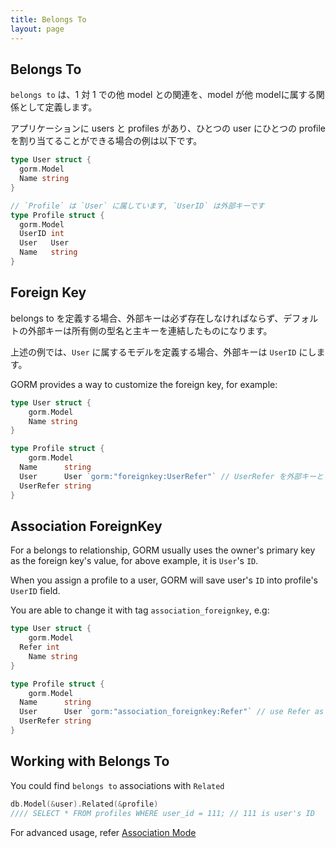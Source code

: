 ```yaml
---
title: Belongs To
layout: page
---
```


## Belongs To

`belongs to` は、1 対 1 での他 model との関連を、model が他 modelに属する関係として定義します。

アプリケーションに users と profiles があり、ひとつの user にひとつの profile を割り当てることができる場合の例は以下です。

```go
type User struct {
  gorm.Model
  Name string
}

// `Profile` は `User` に属しています, `UserID` は外部キーです
type Profile struct {
  gorm.Model
  UserID int
  User   User
  Name   string
}
```

## Foreign Key

belongs to を定義する場合、外部キーは必ず存在しなければならず、デフォルトの外部キーは所有側の型名と主キーを連結したものになります。

上述の例では、`User` に属するモデルを定義する場合、外部キーは `UserID` にします。

GORM provides a way to customize the foreign key, for example:

```go
type User struct {
    gorm.Model
    Name string
}

type Profile struct {
    gorm.Model
  Name      string
  User      User `gorm:"foreignkey:UserRefer"` // UserRefer を外部キーとして使用します
  UserRefer string
}
```

## Association ForeignKey

For a belongs to relationship, GORM usually uses the owner's primary key as the foreign key's value, for above example, it is `User`'s `ID`.

When you assign a profile to a user, GORM will save user's `ID` into profile's `UserID` field.

You are able to change it with tag `association_foreignkey`, e.g:

```go
type User struct {
    gorm.Model
  Refer int
    Name string
}

type Profile struct {
    gorm.Model
  Name      string
  User      User `gorm:"association_foreignkey:Refer"` // use Refer as association foreign key
  UserRefer string
}
```

## Working with Belongs To

You could find `belongs to` associations with `Related`

```go
db.Model(&user).Related(&profile)
//// SELECT * FROM profiles WHERE user_id = 111; // 111 is user's ID
```

For advanced usage, refer [Association Mode](/docs/associations.html#Association-Mode)